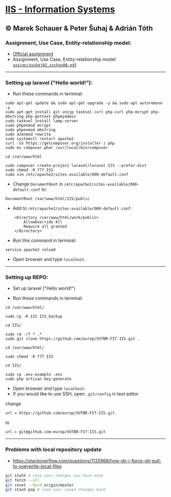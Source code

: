 # [IIS - Information Systems](https://www.fit.vutbr.cz/study/courses/index.php.en?id=12157)
## © Marek Schauer & Peter Šuhaj & Adrián Tóth


### Assignment, Use Case, Entity-relationship model:

* [Official assignment](https://www.fit.vutbr.cz/study/courses/IIS/private/projekt/.cs)
* Assignment, Use Case, Entity-relationship model: [`assign/xsuhaj02_xschau00.pdf`](https://github.com/europ/VUTBR-FIT-IIS/blob/master/STUFF/assign/xsuhaj02_xschau00.pdf)


---


### Setting up laravel ("Hello world!"):

* Run these commands in terminal:
```
sudo apt-get update && sudo apt-get upgrade -y && sudo apt autoremove -y
sudo apt-get install git unzip tasksel curl php-curl php-mcrypt php-mbstring php-gettext phpmyadmin
sudo tasksel install lamp-server
sudo phpenmod mcrypt
sudo phpenmod mbstring
sudo a2enmod rewrite
sudo systemctl restart apache2
curl -sS https://getcomposer.org/installer | php
sudo mv composer.phar /usr/local/bin/composer

cd /var/www/html

sudo composer create-project laravel/laravel IIS --prefer-dist
sudo chmod -R 777 ISS
sudo vim /etc/apache2/sites-available/000-default.conf
```

* Change `DocumentRoot` in `/etc/apache2/sites-available/000-default.conf` to:
```
DocumentRoot /var/www/html/IIS/public
```

* Add to `/etc/apache2/sites-available/000-default.conf`:
```
	<Directory /var/www/html/work/public>
		AllowOverride All
		Require all granted
	</Directory>
```


* Run this command in terminal:
```
service apache2 reload
```

* Open browser and type `localhost`.


---


### Setting up REPO:

* Set up laravel ("Hello world!")

* Run these commands in terminal:
```
cd /var/www/html/

sudo cp -R IIS IIS_backup

cd IIS/

sudo rm -rf * .*
sudo git clone https://github.com/europ/VUTBR-FIT-IIS.git .

cd /var/www/html/

sudo chmod -R 777 IIS

cd IIS/

sudo cp .env.example .env
sudo php artisan key:generate
```

* Open browser and type `localhost`.
* If you would like to use SSH, open `.git/config` in text editor

change
```
url = https://github.com/europ/VUTBR-FIT-IIS.git
```
to
```
url = git@github.com:europ/VUTBR-FIT-IIS.git
```

---

### Problems with local repository update

* https://stackoverflow.com/questions/1125968/how-do-i-force-git-pull-to-overwrite-local-files
```sh
git stath # save your changes you have made
git fetch --all
git reset --hard origin/master
git stash pop # load your saved changes back
```
